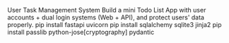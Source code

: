 User Task Management System
Build a mini Todo List App with user accounts + dual login systems (Web + API), and protect users' data properly.
pip install fastapi uvicorn
pip install sqlalchemy sqlite3 jinja2
pip install passlib python-jose[cryptography] pydantic
